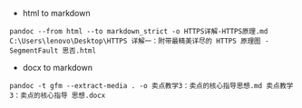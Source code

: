 - html to markdown

`pandoc --from html --to markdown_strict -o HTTPS详解-HTTPS原理.md   C:\Users\lenovo\Desktop\HTTPS 详解一：附带最精美详尽的 HTTPS 原理图 - SegmentFault 思否.html`

- docx to markdown

`pandoc -t gfm --extract-media . -o 卖点教学3：卖点的核心指导思想.md 卖点教学3：卖点的核心指导 思想.docx`